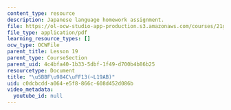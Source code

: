 ```yaml
---
content_type: resource
description: Japanese language homework assignment.
file: https://ol-ocw-studio-app-production.s3.amazonaws.com/courses/21g-504-japanese-iv-spring-2009/c0dcbcdda064e5f8866c608d452d086b_MIT21G_504S09_hw19.pdf
file_type: application/pdf
learning_resource_types: []
ocw_type: OCWFile
parent_title: Lesson 19
parent_type: CourseSection
parent_uid: 4c4bfa40-1b33-5dbf-1f49-d700b4b86b25
resourcetype: Document
title: "\u5BBF\u984C\uFF13(~L19AB)"
uid: c0dcbcdd-a064-e5f8-866c-608d452d086b
video_metadata:
  youtube_id: null
---
```

